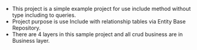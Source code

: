 - This project is a simple example project for use include method without type including to queries.
- Project purpose is use Include with relationship tables via Entity Base Repository.
- There are 4 layers in this sample project and all crud business are in Business layer.
